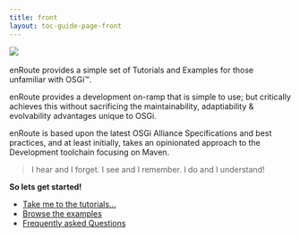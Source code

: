```yaml
---
title: front 
layout: toc-guide-page-front
---
```


<img src="/img/front-page-1000.jpg">

<br>
<br>
enRoute provides a simple set of Tutorials and Examples for those unfamiliar with OSGi™. 

enRoute provides a development on-ramp that is simple to use; but critically achieves this without sacrificing the maintainability, adaptiability & evolvability advantages unique to OSGi. 

enRoute is based upon the latest OSGi Alliance Specifications and best practices, and at least initially, takes an opinionated approach to the Development toolchain focusing on Maven.

> I hear and I forget. I see and I remember. I do and I understand! 

**So lets get started!**

* [Take me to the tutorials...](tutorial)
* [Browse the examples](examples)
* [Frequently asked Questions](faq)
